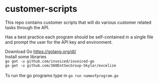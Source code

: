 # customer-scripts
This repo contains customer scripts that will do various customer related tasks through the API.

Has a best practice each program should be self-contained in a single file and prompt the user for the API key and environment.

Download Go
https://golang.org/dl/
<br/>
Install some libraries <br/>
`go get -u github.com/invoiced/invoiced-go`<br/>
`go get -u github.com/360EntSecGroup-Skylar/excelize`
<br/><br/>
To run the go programs type in 
`go run nameofprogram.go`
